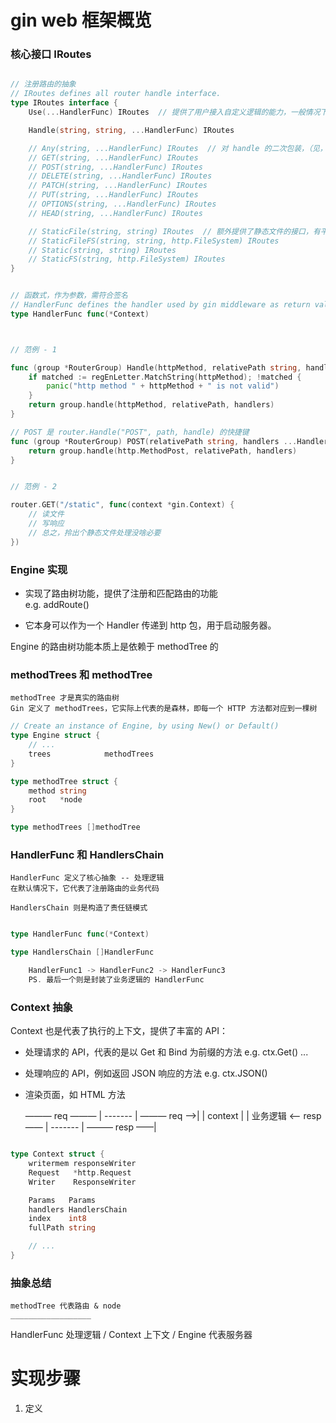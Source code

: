 

# gin web 框架概览


### 核心接口 IRoutes

```go

// 注册路由的抽象
// IRoutes defines all router handle interface.
type IRoutes interface {
	Use(...HandlerFunc) IRoutes  // 提供了用户接入自定义逻辑的能力，一般情况下也被看作是插件机制

	Handle(string, string, ...HandlerFunc) IRoutes

	// Any(string, ...HandlerFunc) IRoutes  // 对 handle 的二次包装，（见，范例 - 1）
	// GET(string, ...HandlerFunc) IRoutes
	// POST(string, ...HandlerFunc) IRoutes
	// DELETE(string, ...HandlerFunc) IRoutes
	// PATCH(string, ...HandlerFunc) IRoutes
	// PUT(string, ...HandlerFunc) IRoutes
	// OPTIONS(string, ...HandlerFunc) IRoutes
	// HEAD(string, ...HandlerFunc) IRoutes

	// StaticFile(string, string) IRoutes  // 额外提供了静态文件的接口，有平替（见，范例 - 2）
	// StaticFileFS(string, string, http.FileSystem) IRoutes
	// Static(string, string) IRoutes
	// StaticFS(string, http.FileSystem) IRoutes
}


// 函数式，作为参数，需符合签名
// HandlerFunc defines the handler used by gin middleware as return value.
type HandlerFunc func(*Context)



// 范例 - 1

func (group *RouterGroup) Handle(httpMethod, relativePath string, handlers ...HandlerFunc) IRoutes {
	if matched := regEnLetter.MatchString(httpMethod); !matched {
		panic("http method " + httpMethod + " is not valid")
	}
	return group.handle(httpMethod, relativePath, handlers)
}

// POST 是 router.Handle("POST", path, handle) 的快捷键
func (group *RouterGroup) POST(relativePath string, handlers ...HandlerFunc) IRoutes {
	return group.handle(http.MethodPost, relativePath, handlers)
}


// 范例 - 2

router.GET("/static", func(context *gin.Context) {
    // 读文件
    // 写响应
    // 总之，拎出个静态文件处理没啥必要
})

```




### Engine 实现

- 实现了路由树功能，提供了注册和匹配路由的功能      
    e.g. addRoute()


- 它本身可以作为一个 Handler 传递到 http 包，用于启动服务器。

Engine 的路由树功能本质上是依赖于 methodTree 的



### methodTrees 和 methodTree

    methodTree 才是真实的路由树
    Gin 定义了 methodTrees，它实际上代表的是森林，即每一个 HTTP 方法都对应到一棵树

```go
// Create an instance of Engine, by using New() or Default()
type Engine struct {
    // ...
	trees            methodTrees
}

type methodTree struct {
	method string
	root   *node
}

type methodTrees []methodTree

```


### HandlerFunc 和 HandlersChain

    HandlerFunc 定义了核心抽象 -- 处理逻辑
    在默认情况下，它代表了注册路由的业务代码

    HandlersChain 则是构造了责任链模式

```go

type HandlerFunc func(*Context)

type HandlersChain []HandlerFunc 

    HandlerFunc1 -> HandlerFunc2 -> HandlerFunc3     
    PS. 最后一个则是封装了业务逻辑的 HandlerFunc 
```

### Context 抽象

Context 也是代表了执行的上下文，提供了丰富的 API：

- 处理请求的 API，代表的是以 Get 和 Bind 为前缀的方法 e.g. ctx.Get() ... 
- 处理响应的 API，例如返回 JSON 响应的方法 e.g. ctx.JSON()
- 渲染页面，如 HTML 方法

    ——— req ——— | ------- | ——— req ——>|
                | context |            | 业务逻辑
    <—— resp —— | ------- | ——— resp ——|

```go    

type Context struct {
	writermem responseWriter
	Request   *http.Request
	Writer    ResponseWriter

	Params   Params
	handlers HandlersChain
	index    int8
	fullPath string

    // ...
}

```



### 抽象总结

    methodTree 代表路由 & node 
    __________________

HandlerFunc 处理逻辑 / Context 上下文 / Engine 代表服务器






# 实现步骤

1. 定义 